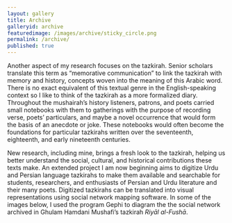 ```yaml
---
layout: gallery
title: Archive
galleryid: archive
featuredimage: /images/archive/sticky_circle.png
permalink: /archive/
published: true
---
```


Another aspect of my research focuses on the tazkirah. Senior scholars translate this term as “memorative communication” to link the tazkirah with memory and history, concepts woven into the meaning of this Arabic word. There is no exact equivalent of this textual genre in the English-speaking context so I like to think of the tazkirah as a more formalized diary. Throughout the mushairah’s history listeners, patrons, and poets carried small notebooks with them to gatherings with the purpose of recording verse, poets’ particulars, and maybe a novel occurrence that would form the basis of an anecdote or joke. These notebooks would often become the foundations for particular tazkirahs written over the seventeenth, eighteenth, and early nineteenth centuries.

New research, including mine, brings a fresh look to the tazkirah, helping us better understand the social, cultural, and historical contributions these texts make. An extended project I am now beginning aims to digitize Urdu and Persian language tazkirahs to make them available and searchable for students, researchers, and enthusiasts of Persian and Urdu literature and their many poets. Digitized tazkirahs can be translated into visual representations using social network mapping software. In some of the images below, I used the program Gephi to diagram the the social network archived in Ghulam Hamdani Mushafi’s tazkirah *Riyāl al-Fushā*.
